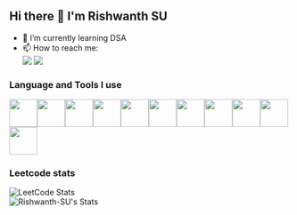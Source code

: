 ## Hi there 👋 I'm Rishwanth SU

<!--
**Rishwanth-SU/Rishwanth-SU** is a ✨ _special_ ✨ repository because its `README.md` (this file) appears on your GitHub profile.

Here are some ideas to get you started:

- 🔭 I’m currently working on ...
- 🌱 I’m currently learning ...
- 👯 I’m looking to collaborate on ...
- 🤔 I’m looking for help with ...
- 💬 Ask me about ...
- 📫 How to reach me: ...
- 😄 Pronouns: ...
- ⚡ Fun fact: ...
-->
- 🌱 I’m currently learning DSA
- 📫 How to reach me:
<br /> [<img src="https://img.shields.io/badge/LinkedIn-0077B5?style=for-the-badge&logo=linkedin&logoColor=white" />](https://www.linkedin.com/in/rishwanth-su-1b186a25a/) [<img src="https://img.shields.io/badge/Gmail-D14836?style=for-the-badge&logo=gmail&logoColor=white" />](rishwanth.su@gmail.com)<br />

### Language and Tools I use
<img height="50" width="50" src="https://img.icons8.com/color/48/python--v1.png" /><img height="50" width="50" src="https://img.icons8.com/color/48/java-coffee-cup-logo--v1.png" /><img height="50" width="50" src="https://img.icons8.com/color/48/c-programming.png" /><img height="50" width="50" src="https://img.icons8.com/color/48/mysql-logo.png" /><img height="50" width="50" src="https://img.icons8.com/color/48/mongo-db.png" /><img height="50" width="50" src="https://img.icons8.com/ios-glyphs/30/html-5.png" /><img height="50" width="50" src="https://img.icons8.com/parakeet/48/css.png" /><img height="50" width="50" src="https://img.icons8.com/color/48/javascript--v1.png" /><img height="50" width="50" src="https://img.icons8.com/color/48/visual-studio-code-2019.png" /><img height="50" width="50" src="https://img.icons8.com/office/40/java-eclipse.png" /><img height="50" width="50" src="https://img.icons8.com/color-glass/48/notion.png" /><br />

<!--
### Profiles
<br /> [<img src="https://img.shields.io/badge/-LeetCode-FFA116?style=for-the-badge&logo=LeetCode&logoColor=black" />](https://leetcode.com/u/RishwanthSU/)
<br /> [<img src="" />]()
<br /> [<img src="" />]()
-->

### Leetcode stats
![LeetCode Stats](https://leetcard.jacoblin.cool/RishwanthSU?theme=dark&font=Basic&ext=contest)<br />
![Rishwanth-SU's Stats](https://github-readme-stats.vercel.app/api?username=Rishwanth-SU&theme=vue-dark&show_icons=true&hide_border=true&count_private=true)
